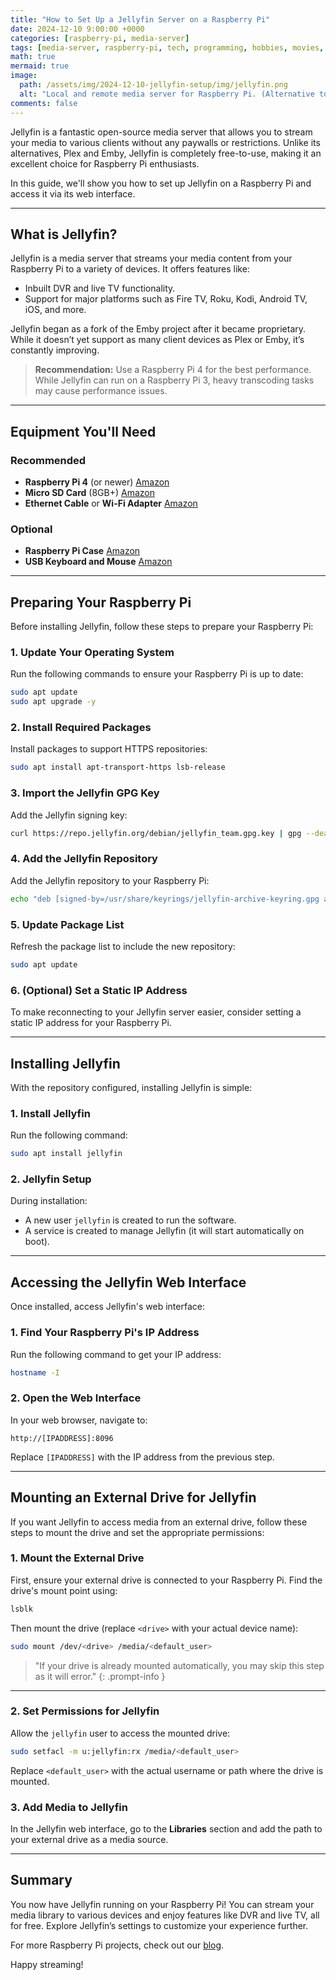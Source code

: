 ```yaml
---
title: "How to Set Up a Jellyfin Server on a Raspberry Pi"
date: 2024-12-10 9:00:00 +0000
categories: [raspberry-pi, media-server]
tags: [media-server, raspberry-pi, tech, programming, hobbies, movies, DIY-project]
math: true
mermaid: true
image:
  path: /assets/img/2024-12-10-jellyfin-setup/img/jellyfin.png
  alt: "Local and remote media server for Raspberry Pi. (Alternative to Netflix, Hulu, Amazon)"
comments: false
---
```


Jellyfin is a fantastic open-source media server that allows you to stream your media to various clients without any paywalls or restrictions. Unlike its alternatives, Plex and Emby, Jellyfin is completely free-to-use, making it an excellent choice for Raspberry Pi enthusiasts.

In this guide, we'll show you how to set up Jellyfin on a Raspberry Pi and access it via its web interface.

---

## What is Jellyfin?

Jellyfin is a media server that streams your media content from your Raspberry Pi to a variety of devices. It offers features like:
- Inbuilt DVR and live TV functionality.
- Support for major platforms such as Fire TV, Roku, Kodi, Android TV, iOS, and more.

Jellyfin began as a fork of the Emby project after it became proprietary. While it doesn’t yet support as many client devices as Plex or Emby, it’s constantly improving.

> **Recommendation:** Use a Raspberry Pi 4 for the best performance. While Jellyfin can run on a Raspberry Pi 3, heavy transcoding tasks may cause performance issues.

---

## Equipment You'll Need

### Recommended
- **Raspberry Pi 4** (or newer) [Amazon](#)
- **Micro SD Card** (8GB+) [Amazon](#)
- **Ethernet Cable** or **Wi-Fi Adapter** [Amazon](#)

### Optional
- **Raspberry Pi Case** [Amazon](#)
- **USB Keyboard and Mouse** [Amazon](#)

---

## Preparing Your Raspberry Pi

Before installing Jellyfin, follow these steps to prepare your Raspberry Pi:

### 1. Update Your Operating System
Run the following commands to ensure your Raspberry Pi is up to date:
```bash
sudo apt update
sudo apt upgrade -y
```

### 2. Install Required Packages
Install packages to support HTTPS repositories:
```bash
sudo apt install apt-transport-https lsb-release
```

### 3. Import the Jellyfin GPG Key
Add the Jellyfin signing key:
```bash
curl https://repo.jellyfin.org/debian/jellyfin_team.gpg.key | gpg --dearmor | sudo tee /usr/share/keyrings/jellyfin-archive-keyring.gpg >/dev/null
```

### 4. Add the Jellyfin Repository
Add the Jellyfin repository to your Raspberry Pi:
```bash
echo "deb [signed-by=/usr/share/keyrings/jellyfin-archive-keyring.gpg arch=$( dpkg --print-architecture )] https://repo.jellyfin.org/debian $( lsb_release -c -s ) main" | sudo tee /etc/apt/sources.list.d/jellyfin.list
```

### 5. Update Package List
Refresh the package list to include the new repository:
```bash
sudo apt update
```

### 6. (Optional) Set a Static IP Address
To make reconnecting to your Jellyfin server easier, consider setting a static IP address for your Raspberry Pi.

---

## Installing Jellyfin

With the repository configured, installing Jellyfin is simple:

### 1. Install Jellyfin
Run the following command:
```bash
sudo apt install jellyfin
```

### 2. Jellyfin Setup
During installation:
- A new user `jellyfin` is created to run the software.
- A service is created to manage Jellyfin (it will start automatically on boot).

---

## Accessing the Jellyfin Web Interface

Once installed, access Jellyfin's web interface:

### 1. Find Your Raspberry Pi's IP Address
Run the following command to get your IP address:
```bash
hostname -I
```

### 2. Open the Web Interface
In your web browser, navigate to:
```
http://[IPADDRESS]:8096
```
Replace `[IPADDRESS]` with the IP address from the previous step.

---

## Mounting an External Drive for Jellyfin

If you want Jellyfin to access media from an external drive, follow these steps to mount the drive and set the appropriate permissions:

### 1. Mount the External Drive
First, ensure your external drive is connected to your Raspberry Pi. Find the drive's mount point using:
```bash
lsblk
```
Then mount the drive (replace `<drive>` with your actual device name):
```bash
sudo mount /dev/<drive> /media/<default_user>
```
> "If your drive is already mounted automatically, you may skip this step as it will error."
{: .prompt-info }
---

### 2. Set Permissions for Jellyfin
Allow the `jellyfin` user to access the mounted drive:
```bash
sudo setfacl -m u:jellyfin:rx /media/<default_user>
```


Replace `<default_user>` with the actual username or path where the drive is mounted.

### 3. Add Media to Jellyfin
In the Jellyfin web interface, go to the **Libraries** section and add the path to your external drive as a media source.

---

## Summary

You now have Jellyfin running on your Raspberry Pi! You can stream your media library to various devices and enjoy features like DVR and live TV, all for free. Explore Jellyfin’s settings to customize your experience further.

For more Raspberry Pi projects, check out our [blog](#).

Happy streaming!
